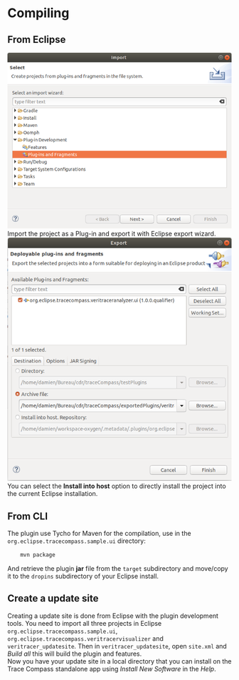 # Compiling

## From Eclipse
![](img/eclipse_import_plugin.png)\
Import the project as a Plug-in and export it with Eclipse export wizard.\
![](img/eclipse_export_wizard.png)\
You can select  the **Install into host** option to directly install the project into the current Eclipse installation.

## From CLI

The plugin use Tycho for Maven for the compilation, use in the `org.eclipse.tracecompass.sample.ui` directory:

```bash
    mvn package
```

And retrieve the plugin **jar** file from the `target` subdirectory and move/copy it to the `dropins` subdirectory of your Eclipse install.

## Create a update site

Creating a update site is done from Eclipse with the plugin development tools. You need to import all three projects in Eclipse `org.eclipse.tracecompass.sample.ui`, `org.eclipse.tracecompass.veritracervisualizer` and `veritracer_updatesite`.
Then in `veritracer_updatesite`, open `site.xml` and *Build all* this will build the plugin and features.\
Now you have your update site in a local directory that you can install on the Trace Compass standalone app using *Install New Software* in the *Help*.